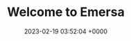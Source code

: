 ---
layout: testmint2
permalink: /mint/index.html
title:  "Welcome to Emersa"
date:   2023-02-19 03:52:04 +0000
categories: jekyll update
---